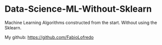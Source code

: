 # Data-Science-ML-Without-Sklearn

Machine Learning Algorithms constructed from the start. Without using the Sklearn. 

My github: https://github.com/FabioLofredo
